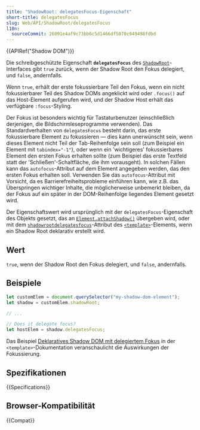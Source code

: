 ```yaml
---
title: "ShadowRoot: delegatesFocus-Eigenschaft"
short-title: delegatesFocus
slug: Web/API/ShadowRoot/delegatesFocus
l10n:
  sourceCommit: 26091e4af9c73bb6c5d1466df5070c949498fdbd
---
```


{{APIRef("Shadow DOM")}}

Die schreibgeschützte Eigenschaft **`delegatesFocus`** des [`ShadowRoot`](/de/docs/Web/API/ShadowRoot)-Interfaces gibt `true` zurück, wenn der Shadow Root den Fokus delegiert, und `false`, andernfalls.

Wenn `true`, erhält der erste fokussierbare Teil den Fokus, wenn ein nicht fokussierbarer Teil des Shadow DOMs angeklickt wird oder `.focus()` auf das Host-Element aufgerufen wird, und der Shadow Host erhält das verfügbare `:focus`-Styling.

Der Fokus ist besonders wichtig für Tastaturbenutzer (einschließlich derjenigen, die Bildschirmleseprogramme verwenden). Das Standardverhalten von `delegatesFocus` besteht darin, das erste fokussierbare Element zu fokussieren — dies kann unerwünscht sein, wenn dieses Element nicht Teil der Tab-Reihenfolge sein soll (zum Beispiel ein Element mit `tabindex="-1"`), oder wenn ein 'wichtigeres' fokussierbares Element den ersten Fokus erhalten sollte (zum Beispiel das erste Textfeld statt der 'Schließen'-Schaltfläche, die ihm vorausgeht). In solchen Fällen kann das `autofocus`-Attribut auf dem Element angegeben werden, das den ersten Fokus erhalten soll. Verwenden Sie das `autofocus`-Attribut mit Vorsicht, da es Barrierefreiheitsprobleme einführen kann, wie z.B. das Überspringen wichtiger Inhalte, die möglicherweise unbemerkt bleiben, da der Fokus auf ein später in der DOM-Reihenfolge liegendes Element gesetzt wird.

Der Eigenschaftswert wird ursprünglich mit der `delegatesFocus`-Eigenschaft des Objekts gesetzt, das an [`Element.attachShadow()`](/de/docs/Web/API/Element/attachShadow) übergeben wird, oder mit dem [`shadowrootdelegatesfocus`](/de/docs/Web/HTML/Element/template#shadowrootclonable)-Attribut des [`<template>`](/de/docs/Web/HTML/Element/template)-Elements, wenn ein Shadow Root deklarativ erstellt wird.

## Wert

`true`, wenn der Shadow Root den Fokus delegiert, und `false`, andernfalls.

## Beispiele

```js
let customElem = document.querySelector("my-shadow-dom-element");
let shadow = customElem.shadowRoot;

// ...

// Does it delegate focus?
let hostElem = shadow.delegatesFocus;
```

Das Beispiel [Deklaratives Shadow DOM mit delegiertem Fokus](/de/docs/Web/HTML/Element/template#declarative_shadow_dom_with_delegated_focus) in der `<template>`-Dokumentation veranschaulicht die Auswirkungen der Fokussierung.

## Spezifikationen

{{Specifications}}

## Browser-Kompatibilität

{{Compat}}

